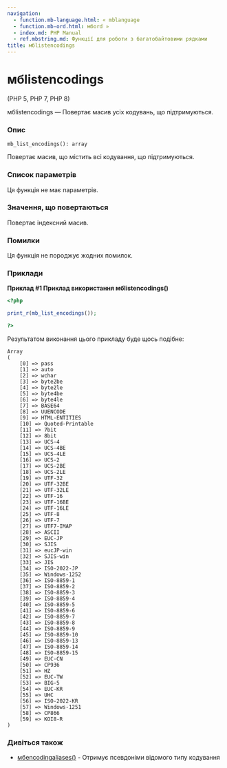 ```yaml
---
navigation:
  - function.mb-language.html: « mblanguage
  - function.mb-ord.html: мбord »
  - index.md: PHP Manual
  - ref.mbstring.md: Функції для роботи з багатобайтовими рядками
title: мбlistencodings
---
```

# мбlistencodings

(PHP 5, PHP 7, PHP 8)

мбlistencodings — Повертає масив усіх кодувань, що підтримуються.

### Опис

```methodsynopsis
mb_list_encodings(): array
```

Повертає масив, що містить всі кодування, що підтримуються.

### Список параметрів

Ця функція не має параметрів.

### Значення, що повертаються

Повертає індексний масив.

### Помилки

Ця функція не породжує жодних помилок.

### Приклади

**Приклад #1 Приклад використання **мбlistencodings()****

```php
<?php

print_r(mb_list_encodings());

?>
```

Результатом виконання цього прикладу буде щось подібне:

```
Array
(
    [0] => pass
    [1] => auto
    [2] => wchar
    [3] => byte2be
    [4] => byte2le
    [5] => byte4be
    [6] => byte4le
    [7] => BASE64
    [8] => UUENCODE
    [9] => HTML-ENTITIES
    [10] => Quoted-Printable
    [11] => 7bit
    [12] => 8bit
    [13] => UCS-4
    [14] => UCS-4BE
    [15] => UCS-4LE
    [16] => UCS-2
    [17] => UCS-2BE
    [18] => UCS-2LE
    [19] => UTF-32
    [20] => UTF-32BE
    [21] => UTF-32LE
    [22] => UTF-16
    [23] => UTF-16BE
    [24] => UTF-16LE
    [25] => UTF-8
    [26] => UTF-7
    [27] => UTF7-IMAP
    [28] => ASCII
    [29] => EUC-JP
    [30] => SJIS
    [31] => eucJP-win
    [32] => SJIS-win
    [33] => JIS
    [34] => ISO-2022-JP
    [35] => Windows-1252
    [36] => ISO-8859-1
    [37] => ISO-8859-2
    [38] => ISO-8859-3
    [39] => ISO-8859-4
    [40] => ISO-8859-5
    [41] => ISO-8859-6
    [42] => ISO-8859-7
    [43] => ISO-8859-8
    [44] => ISO-8859-9
    [45] => ISO-8859-10
    [46] => ISO-8859-13
    [47] => ISO-8859-14
    [48] => ISO-8859-15
    [49] => EUC-CN
    [50] => CP936
    [51] => HZ
    [52] => EUC-TW
    [53] => BIG-5
    [54] => EUC-KR
    [55] => UHC
    [56] => ISO-2022-KR
    [57] => Windows-1251
    [58] => CP866
    [59] => KOI8-R
)
```

### Дивіться також

-   [мбencodingaliases()](function.mb-encoding-aliases.html) - Отримує псевдоніми відомого типу кодування

